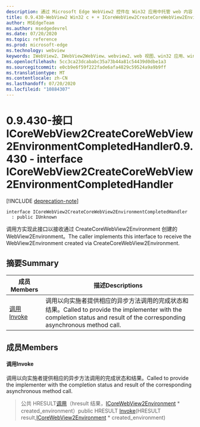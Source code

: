```yaml
---
description: 通过 Microsoft Edge WebView2 控件在 Win32 应用中托管 web 内容
title: 0.9.430-WebView2 Win32 c + + ICoreWebView2CreateCoreWebView2EnvironmentCompletedHandler
author: MSEdgeTeam
ms.author: msedgedevrel
ms.date: 07/20/2020
ms.topic: reference
ms.prod: microsoft-edge
ms.technology: webview
keywords: IWebView2、IWebView2WebView、webview2、web 视图、win32 应用、win32、edge、ICoreWebView2、ICoreWebView2Host、浏览器控件、边缘 html
ms.openlocfilehash: 5cc3ca23dcababc35a73b44a81c54439d0dbe1a3
ms.sourcegitcommit: e0cb9e6f59f222fade6afa4829c59524a9a9b9ff
ms.translationtype: MT
ms.contentlocale: zh-CN
ms.lasthandoff: 07/20/2020
ms.locfileid: "10884307"
---
```

# <span data-ttu-id="cc5c9-104">0.9.430-接口 ICoreWebView2CreateCoreWebView2EnvironmentCompletedHandler</span><span class="sxs-lookup"><span data-stu-id="cc5c9-104">0.9.430 - interface ICoreWebView2CreateCoreWebView2EnvironmentCompletedHandler</span></span> 

[!INCLUDE [deprecation-note](../../includes/deprecation-note.md)]

```
interface ICoreWebView2CreateCoreWebView2EnvironmentCompletedHandler
  : public IUnknown
```

<span data-ttu-id="cc5c9-105">调用方实现此接口以接收通过 CreateCoreWebView2Environment 创建的 WebView2Environment。</span><span class="sxs-lookup"><span data-stu-id="cc5c9-105">The caller implements this interface to receive the WebView2Environment created via CreateCoreWebView2Environment.</span></span>

## <span data-ttu-id="cc5c9-106">摘要</span><span class="sxs-lookup"><span data-stu-id="cc5c9-106">Summary</span></span>

 <span data-ttu-id="cc5c9-107">成员</span><span class="sxs-lookup"><span data-stu-id="cc5c9-107">Members</span></span>                        | <span data-ttu-id="cc5c9-108">描述</span><span class="sxs-lookup"><span data-stu-id="cc5c9-108">Descriptions</span></span>
--------------------------------|---------------------------------------------
[<span data-ttu-id="cc5c9-109">调用</span><span class="sxs-lookup"><span data-stu-id="cc5c9-109">Invoke</span></span>](#invoke) | <span data-ttu-id="cc5c9-110">调用以向实施者提供相应的异步方法调用的完成状态和结果。</span><span class="sxs-lookup"><span data-stu-id="cc5c9-110">Called to provide the implementer with the completion status and result of the corresponding asynchronous method call.</span></span>

## <span data-ttu-id="cc5c9-111">成员</span><span class="sxs-lookup"><span data-stu-id="cc5c9-111">Members</span></span>

#### <span data-ttu-id="cc5c9-112">调用</span><span class="sxs-lookup"><span data-stu-id="cc5c9-112">Invoke</span></span> 

<span data-ttu-id="cc5c9-113">调用以向实施者提供相应的异步方法调用的完成状态和结果。</span><span class="sxs-lookup"><span data-stu-id="cc5c9-113">Called to provide the implementer with the completion status and result of the corresponding asynchronous method call.</span></span>

> <span data-ttu-id="cc5c9-114">公共 HRESULT[调用](#invoke)（hresult 结果，[ICoreWebView2Environment](ICoreWebView2Environment.md) \* created_environment）</span><span class="sxs-lookup"><span data-stu-id="cc5c9-114">public HRESULT [Invoke](#invoke)(HRESULT result,[ICoreWebView2Environment](ICoreWebView2Environment.md) \* created_environment)</span></span>

